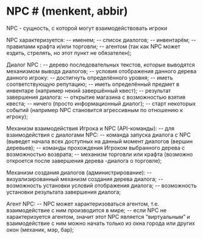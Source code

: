 ﻿
# NPC #  (menkent, abbir)

NPC  - сущность, с которой могут взаимодействовать игроки

NPC характеризуется:
	-- именем;
	-- список диалогов;
	-- инвентарём;
	-- правилами крафта и/или торговли;
	-- агентом (так как NPC может ездить, стрелять, но этот пункт не обязателен);	

Диалог NPC :
	-- дерево последовательных текстов, которые выводятся механизмом вывода диалогов;
	-- условия отображения данного дерева данного игроку:
		-- достигнуть определённого уровня;
		-- иметь соответствующую репутацию;
		-- иметь определённый предмет в инвентаре (например некий завершённый квест);
	-- результат завершения диалога:
		-- открытие магазина с возможностью взятия квеста;
		-- ничего (просто информационный диалог);
		-- старт некоторых событий (например NPC становится агрессивным по отношению к игроку);

Механизм взаимодействия Игрока и NPC (API-команды):
	-- для взаимодействия с диалогами NPC:
		-- команда запуска диалога с NPC (выведет начала всех доступных на данный момент  диалогов (вершин деревьев); 
		-- команды прохождения Игроком выбранного дерева с возможностью возврата;
	-- механизм торговли или крафта (возможно откроется после завершения дерева -диалога о торговле);

Механизм создания диалогов (администрирование):
	-- визуализированный механизм создания дерева диалога;
	-- возможность установки условий отображения диалога;
	-- возможность установки результата завершения диалога;

Агент NPC: 
	-- NPC может характеризоваться агентом, т.е. взаимодействие с ним производится в мире;
	-- если NPC не характеризуется агентом, значит этот NPC является “виртуальным” и взаимодействие с ним можно начать только из окна города или других окон (механик, мэр, бар); 
